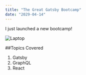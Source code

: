 ```yaml
---
title: "The Great Gatsby Bootcamp"
date: "2029-04-14"
---
```


I just launched a new bootcamp!

![Laptop](./laptop.jpg)

##Topics Covered

1. Gatsby
2. GraphQL
3. React
